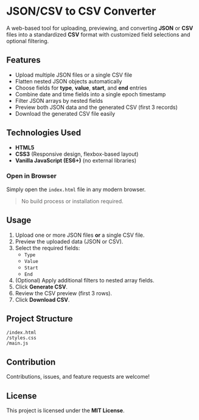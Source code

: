 
# JSON/CSV to CSV Converter

A web-based tool for uploading, previewing, and converting **JSON** or **CSV** files into a standardized **CSV** format with customized field selections and optional filtering.

## Features

- Upload multiple JSON files or a single CSV file
- Flatten nested JSON objects automatically
- Choose fields for **type**, **value**, **start**, and **end** entries
- Combine date and time fields into a single epoch timestamp
- Filter JSON arrays by nested fields
- Preview both JSON data and the generated CSV (first 3 records)
- Download the generated CSV file easily

## Technologies Used

- **HTML5**
- **CSS3** (Responsive design, flexbox-based layout)
- **Vanilla JavaScript (ES6+)** (no external libraries)

### Open in Browser

Simply open the `index.html` file in any modern browser.

> No build process or installation required.

## Usage

1. Upload one or more JSON files **or** a single CSV file.
2. Preview the uploaded data (JSON or CSV).
3. Select the required fields:
   - `Type`
   - `Value`
   - `Start`
   - `End`
4. (Optional) Apply additional filters to nested array fields.
5. Click **Generate CSV**.
6. Review the CSV preview (first 3 rows).
7. Click **Download CSV**.

## Project Structure

```
/index.html
/styles.css
/main.js
```

## Contribution

Contributions, issues, and feature requests are welcome!

## License

This project is licensed under the **MIT License**.
